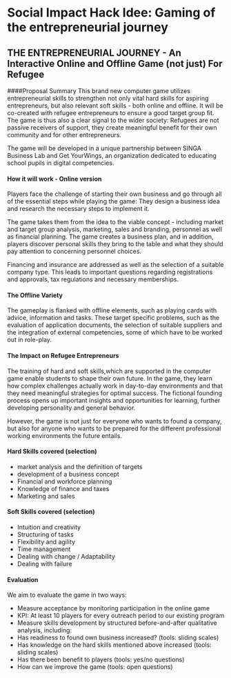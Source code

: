 # Social Impact Hack Idee: Gaming of the entrepreneurial journey 

## THE ENTREPRENEURIAL JOURNEY - An Interactive Online and Offline Game (not just) For Refugee

####Proposal Summary
This brand new computer game utilizes entrepreneurial skills to strengthen not only vital hard skills for aspiring entrepreneurs, but also relevant soft skills - both online and offline. It will be co-created with refugee entrepreneurs to ensure a good target group fit. The game is thus also a clear signal to the wider society: Refugees are not passive receivers of support, they create meaningful benefit for their own community and for other entrepreneurs.

The game will be developed in a unique partnership between SINGA Business Lab and Get YourWings, an organization dedicated to educating school pupils in digital competencies.

#### How it will work - Online version
Players face the challenge of starting their own business and go through all of the essential steps while playing the game:
They design a business idea and research the necessary steps to implement it.

The game takes them from the idea to the viable concept - including market and target group analysis, marketing, sales and branding, personnel as well as financial planning. The game creates a business plan, and in addition, players discover personal skills they bring to the table and what they should pay attention to concerning personnel choices.

Financing and insurance are addressed as well as the selection of a suitable company type. This leads to important questions regarding registrations and approvals, tax regulations and necessary memberships.

#### The Offline Variety
The gameplay is flanked with offline elements, such as playing cards with advice, information and tasks. These target specific problems, such as the evaluation of application documents, the selection of suitable suppliers and the integration of external competencies, some of which have to be worked out in role-play.

#### The Impact on Refugee Entrepreneurs
The training of hard and soft skills,which are supported in the computer game enable students to shape their own future. In the game, they learn how complex challenges actually work in day-to-day environments and that they need meaningful strategies for optimal
success. The fictional founding process opens up important insights and opportunities for learning, further developing personality and general behavior.

However, the game is not just for everyone who wants to found a company, but also for anyone who wants to be prepared for the different professional working environments the future entails.

#### Hard Skills covered (selection)
- market analysis and the definition of targets
- development of a business concept
- Financial and workforce planning
- Knowledge of finance and taxes
- Marketing and sales

#### Soft Skills covered (selection)
- Intuition and creativity
- Structuring of tasks
- Flexibility and agility
- Time management
- Dealing with change / Adaptability
- Dealing with failure

#### Evaluation
We aim to evaluate the game in two ways:
- Measure acceptance by monitoring participation in the online game
- KPI: At least 10 players for every outreach period to our existing program
- Measure skills development by structured before-and-after qualitative analysis, including:
- Has readiness to found own business increased? (tools: sliding scales)
- Has knowledge on the hard skills mentioned above increased (tools: sliding scales)
- Has there been benefit to players (tools: yes/no questions)
- How can we improve the game (tools: open questions)
